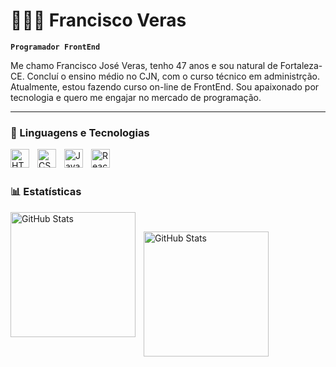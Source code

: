 # 👩🏻‍💻 Francisco Veras

**`Programador FrontEnd`**

Me chamo Francisco José Veras, tenho 47 anos e sou natural de Fortaleza-CE. Concluí o ensino médio no CJN, com o curso técnico em administrção. Atualmente, estou fazendo curso on-line de FrontEnd. Sou apaixonado por tecnologia e quero me engajar no mercado de programação.

---

### 🤖 Linguagens e Tecnologias

<img 
    align="left" 
    alt="HTML"
    title="HTML" 
    width="30px" 
    style="padding-right: 10px;" 
    src="https://cdn.jsdelivr.net/gh/devicons/devicon@latest/icons/html5/html5-original.svg" 
/>

<img 
    align="left" 
    alt="CSS" 
    title="CSS"
    width="30px" 
    style="padding-right: 10px;" 
    src="https://cdn.jsdelivr.net/gh/devicons/devicon@latest/icons/css3/css3-original.svg" 
/>

<img 
    align="left" 
    alt="JavaScript" 
    title="JavaScript"
    width="30px" 
    style="padding-right: 10px;" 
    src="https://cdn.jsdelivr.net/gh/devicons/devicon@latest/icons/javascript/javascript-original.svg" 
/>

<img 
    align="left" 
    alt="React"
    title="React" 
    width="30px" 
    style="padding-right: 10px;" 
    src="https://cdn.jsdelivr.net/gh/devicons/devicon@latest/icons/react/react-original.svg" 
/>

<br/>
<br/>

### 📊 Estatísticas

<img 
    align="left" 
    alt="GitHub Stats"     
    height="200" 
    style="padding-right: 10px;" 
    src="https://github-readme-stats.vercel.app/api?username=fveras77&show_icons=true&locale=pt-br" 
/>

<br/>

<img 
    align="left" 
    alt="GitHub Stats"     
    height="200" 
    style="padding-right: 10px;" 
    src="https://github-readme-stats.vercel.app/api/top-langs/?username=fveras77&size_weight=0.5&count_weight=0.5" 
/>





